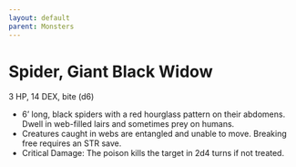 ```yaml
---
layout: default
parent: Monsters
---
```

# Spider, Giant Black Widow

3 HP, 14 DEX, bite (d6)

-   6’ long, black spiders with a red hourglass pattern on their
    abdomens. Dwell in web-filled lairs and sometimes prey on humans.
-   Creatures caught in webs are entangled and unable to move. Breaking
    free requires an STR save.
-   Critical Damage: The poison kills the target in 2d4 turns if not
    treated.

